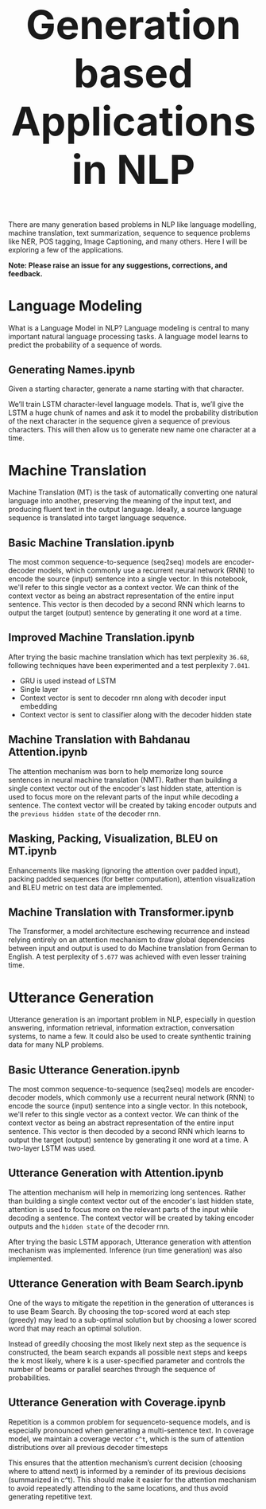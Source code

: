 <h1 align="center" style="font-size:80px">
    Generation based Applications in NLP
</h1>

There are many generation based problems in NLP like language modelling, machine translation, text summarization, sequence to sequence problems like NER, POS tagging, Image Captioning, and many others. Here I will be exploring a few of the applications.

**Note: Please raise an issue for any suggestions, corrections, and feedback.**

# Language Modeling

What is a Language Model in NLP? Language modeling is central to many important natural language processing tasks. A language model learns to predict the probability of a sequence of words.

## Generating Names.ipynb

Given a starting character, generate a name starting with that character. 

We’ll train LSTM character-level language models. That is, we’ll give the LSTM a huge chunk of names and ask it to model the probability distribution of the next character in the sequence given a sequence of previous characters. This will then allow us to generate new name one character at a time.

# Machine Translation

Machine Translation (MT) is the task of automatically converting one natural language into another, preserving the meaning of the input text, and producing fluent text in the output language. Ideally, a source language sequence is translated into target language sequence. 

## Basic Machine Translation.ipynb

The most common sequence-to-sequence (seq2seq) models are encoder-decoder models, which commonly use a recurrent neural network (RNN) to encode the source (input) sentence into a single vector. In this notebook, we'll refer to this single vector as a context vector. We can think of the context vector as being an abstract representation of the entire input sentence. This vector is then decoded by a second RNN which learns to output the target (output) sentence by generating it one word at a time.

## Improved Machine Translation.ipynb

After trying the basic machine translation which has text perplexity `36.68`, following techniques have been experimented and a test perplexity `7.041`.

- GRU is used instead of LSTM
- Single layer
- Context vector is sent to decoder rnn along with decoder input embedding
- Context vector is sent to classifier along with the decoder hidden state

## Machine Translation with Bahdanau Attention.ipynb

The attention mechanism was born to help memorize long source sentences in neural machine translation (NMT). Rather than building a single context vector out of the encoder's last hidden state, attention is used to focus more on the relevant parts of the input while decoding a sentence. The context vector will be created by taking encoder outputs and the `previous hidden state` of the decoder rnn.

## Masking, Packing, Visualization, BLEU on MT.ipynb

Enhancements like masking (ignoring the attention over padded input), packing padded sequences (for better computation), attention visualization and BLEU metric on test data are implemented.

## Machine Translation with Transformer.ipynb

The Transformer, a model architecture eschewing recurrence and instead relying entirely on an attention mechanism to draw global dependencies between input and output is used to do Machine translation from German to English. A test perplexity of `5.677` was achieved with even lesser training time.

# Utterance Generation

Utterance generation is an important problem in NLP, especially in question answering, information retrieval, information extraction, conversation systems, to name a few. It could also be used to create synthentic training data for many NLP problems.

## Basic Utterance Generation.ipynb

The most common sequence-to-sequence (seq2seq) models are encoder-decoder models, which commonly use a recurrent neural network (RNN) to encode the source (input) sentence into a single vector. In this notebook, we'll refer to this single vector as a context vector. We can think of the context vector as being an abstract representation of the entire input sentence. This vector is then decoded by a second RNN which learns to output the target (output) sentence by generating it one word at a time. A two-layer LSTM was used.

## Utterance Generation with Attention.ipynb

The attention mechanism will help in memorizing long sentences. Rather than building a single context vector out of the encoder's last hidden state, attention is used to focus more on the relevant parts of the input while decoding a sentence. The context vector will be created by taking encoder outputs and the `hidden state` of the decoder rnn.

After trying the basic LSTM apporach, Utterance generation with attention mechanism was implemented. Inference (run time generation) was also implemented.

## Utterance Generation with Beam Search.ipynb

One of the ways to mitigate the repetition in the generation of utterances is to use Beam Search. By choosing the top-scored word at each step (greedy) may lead to a sub-optimal solution but by choosing a lower scored word that may reach an optimal solution.

Instead of greedily choosing the most likely next step as the sequence is constructed, the beam search expands all possible next steps and keeps the k most likely, where k is a user-specified parameter and controls the number of beams or parallel searches through the sequence of probabilities.

## Utterance Generation with Coverage.ipynb

Repetition is a common problem for sequenceto-sequence models, and is especially pronounced when generating a multi-sentence text. In coverage model, we maintain a
coverage vector `c^t`, which is the sum of attention distributions over all previous decoder timesteps

This ensures that the attention mechanism’s current decision (choosing where to attend next) is informed by a reminder of its previous decisions (summarized in c^t). This should make it easier for the attention mechanism to avoid repeatedly attending to the same locations, and thus avoid generating repetitive text.
